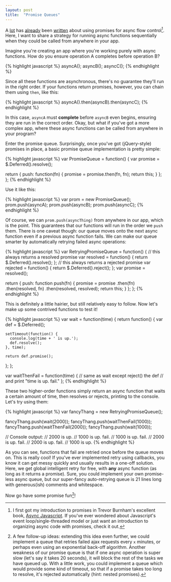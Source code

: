```yaml
---
layout: post
title:  "Promise Queues"
---
```


A [lot](http://blog.jcoglan.com/2013/03/30/callbacks-are-imperative-promises-are-functional-nodes-biggest-missed-opportunity/) has [already](http://domenic.me/2012/10/14/youre-missing-the-point-of-promises/) been [written](http://modernjavascript.blogspot.co.uk/2013/09/promise-patterns.html) about using promises for async flow control[^async]. Here, I want to share a strategy for running async functions sequentially when they could be called from anywhere in your app.

Imagine you're creating an app where you're working purely with async functions. How do you ensure operation A completes before operation B?

{% highlight javascript %}
asyncA(); asyncB(); asyncC();
{% endhighlight %}

Since all these functions are asynchronous, there's no guarantee they'll run in the right order. If your functions return promises, however, you can chain them using `then`, like this:

{% highlight javascript %}
asyncA().then(asyncB).then(asyncC);
{% endhighlight %}

In this case, `asyncA` must **complete** before `asyncB` even begins, ensuring they are run in the correct order. Okay, but what if you've got a more complex app, where these async functions can be called from anywhere in your program?

Enter the promise queue. Surprisingly, once you've got (jQuery-style) promises in place, a basic promise queue implementation is pretty simple:

{% highlight javascript %}
var PromiseQueue = function() {
  var promise = $.Deferred().resolve();

  return {
    push: function(fn) {
      promise = promise.then(fn, fn);
      return this;
    }
  };
};
{% endhighlight %}

Use it like this:

{% highlight javascript %}
var prom = new PromiseQueue();
prom.push(asyncA);
prom.push(asyncB);
prom.push(asyncC);
{% endhighlight %}

Of course, we can `prom.push(asyncThing)` from anywhere in our app, which is the point. This guarantees that our functions will run in the order we `push` them. There is one caveat though: our queue moves onto the next async function even if a previous async function fails. We can make our queue smarter by automatically retrying failed async operations:

{% highlight javascript %}
var RetryingPromiseQueue = function() {
  // this always returns a resolved promise
  var resolved = function() {
    return $.Deferred().resolve();
  };
  // this always returns a rejected promise
  var rejected = function() {
    return $.Deferred().reject();
  };
  var promise = resolved();

  return {
    push: function push(fn) {
      promise = promise
        .then(fn)
        .then(resolved, fn)
        .then(resolved, resolved);
      return this;
    }
  };
};
{% endhighlight %}

This is definitely a little hairier, but still relatively easy to follow. Now let's make up some contrived functions to test it!

{% highlight javascript %}
var wait = function(time) {
  return function() {
    var def = $.Deferred();

    setTimeout(function() {
      console.log(time + ' is up.');
      def.resolve();
    }, time);

    return def.promise();
  };
};

var waitThenFail = function(time) {
  // same as wait except reject() the def
  // and print "time is up. fail."
};
{% endhighlight %}

These two higher-order functions simply return an async function that waits a certain amount of time, then resolves or rejects, printing to the console. Let's try using them:

{% highlight javascript %}
var fancyThang = new RetryingPromiseQueue();

fancyThang.push(wait(2000));
fancyThang.push(waitThenFail(1000));
fancyThang.push(waitThenFail(2000));
fancyThang.push(wait(1000));

// Console output:
// 2000 is up.
// 1000 is up. fail.
// 1000 is up. fail.
// 2000 is up. fail.
// 2000 is up. fail.
// 1000 is up.
{% endhighlight %}

As you can see, functions that fail are retried once before the queue moves on. This is really cool! If you've ever implemented retry using callbacks, you know it can get messy quickly and usually results in a one-off solution. Here, we get global intelligent retry for free, with **any** async function (as long as it returns a promise). Sure, you could implement your own promise-less async queue, but our super-fancy auto-retrying queue is 21 lines long with generous(ish) comments and whitespace.

Now go have some promise fun[^fun]!

[^async]: I first got my introduction to promises in Trevor Burnham's excellent book, [Async Javascript](http://pragprog.com/book/tbajs/async-javascript). If you've ever wondered about Javascript's event loop/single-threaded model or just want an introduction to organizing async code with promises, check it out.

[^fun]: A few follow-up ideas: extending this idea even further, we could implement a queue that retries failed ajax requests every `x` minutes, or perhaps even using an exponential back-off algorithm. Another weakness of our promise queue is that if one async operation is super slow (let's say it takes 20 seconds), it will block the rest of the tasks we have queued up. With a little work, you could implement a queue which would provide some kind of timeout, so that if a promise takes too long to resolve, it's rejected automatically (hint: nested promises).
